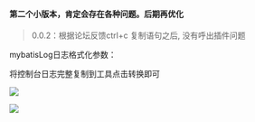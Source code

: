 #### 第二个小版本，肯定会存在各种问题。后期再优化

> 0.0.2：根据论坛反馈ctrl+c 复制语句之后, 没有呼出插件问题

mybatisLog日志格式化参数：

将控制台日志完整复制到工具点击转换即可

![](https://img-blog.csdnimg.cn/20200622153111340.png)

![](https://img-blog.csdnimg.cn/20200622153246801.png?x-oss-process=image/watermark,type_ZmFuZ3poZW5naGVpdGk,shadow_10,text_aHR0cHM6Ly9ibG9nLmNzZG4ubmV0L3FxXzI4NzczODUx,size_16,color_FFFFFF,t_70)